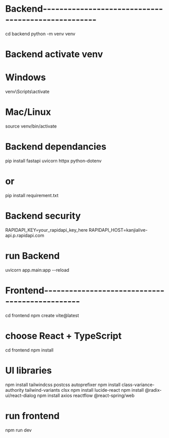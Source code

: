 # Backend---------------------------------------------------
cd backend
python -m venv venv
# Backend activate venv
# Windows
venv\Scripts\activate
# Mac/Linux
source venv/bin/activate
# Backend dependancies
pip install fastapi uvicorn httpx python-dotenv
# or
pip install requirement.txt
# Backend security
RAPIDAPI_KEY=your_rapidapi_key_here
RAPIDAPI_HOST=kanjialive-api.p.rapidapi.com
# run Backend
uvicorn app.main:app --reload

# Frontend-----------------------------------------------
cd frontend
npm create vite@latest
# choose React + TypeScript
cd frontend
npm install
# UI libraries
npm install tailwindcss postcss autoprefixer
npm install class-variance-authority tailwind-variants clsx
npm install lucide-react
npm install @radix-ui/react-dialog
npm install axios reactflow @react-spring/web
# run frontend
npm run dev


